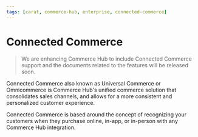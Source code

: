 ```yaml
---
tags: [carat, commerce-hub, enterprise, connected-commerce]
---
```


# Connected Commerce

<!-- theme: danger -->
> We are enhancing Commerce Hub to include Connected Commerce support and the documents related to the features will be released soon.

Connected Commerce also known as Universal Commerce or Omnicommerce is Commerce Hub's unified commerce solution that consolidates sales channels, and allows for a more consistent and personalized customer experience.

Connected Commerce is based around the concept of recognizing your customers when they purchase online, in-app, or in-person with any Commerce Hub integration.

<!-- https://docs.adyen.com/unified-commerce -->
